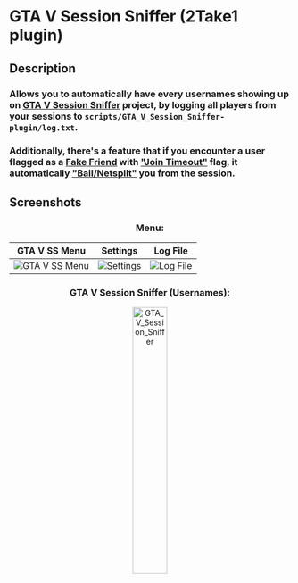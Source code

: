 # GTA V Session Sniffer (2Take1 plugin)

## Description

### Allows you to automatically have every usernames showing up on [GTA V Session Sniffer](https://github.com/Illegal-Services/GTA-V-Session-Sniffer) project, by logging all players from your sessions to `scripts/GTA_V_Session_Sniffer-plugin/log.txt`.<br>

### Additionally, there's a feature that if you encounter a user flagged as a [Fake Friend](https://gta.2take1.menu/features/online/fake-friends/) with ["Join Timeout"](https://gta.2take1.menu/features/online/join/#join-timeout) flag, it automatically ["Bail/Netsplit"](https://gta.2take1.menu/features/online/lobby/#bail-netsplit) you from the session.<br>

## Screenshots

### <div align="center">Menu:</div>

| GTA V SS Menu | Settings | Log File |
| ------------- | -------- | -------- |
| ![GTA V SS Menu](https://github.com/Illegal-Services/GTA_V_Session_Sniffer-plugin-2Take1-Lua/assets/62464560/951b28ee-f428-4599-9bff-11e4465ac47b) | ![Settings](https://github.com/Illegal-Services/GTA_V_Session_Sniffer-plugin-2Take1-Lua/assets/62464560/d60f25f6-9012-4781-b494-953212b97046) | ![Log File](https://github.com/Illegal-Services/GTA_V_Session_Sniffer-plugin-2Take1-Lua/assets/62464560/05a5a64b-44a4-404c-9ef7-febd61851dd2)

### <div align="center">GTA V Session Sniffer (Usernames):</div>

<div align="center">
  <img src="https://github.com/Illegal-Services/GTA_V_Session_Sniffer-plugin-2Take1-Lua/assets/62464560/54cbfc89-bede-4ae3-b1f9-ef95c8474b70" alt="GTA_V_Session_Sniffer" style="width: 35%;">
</div>
